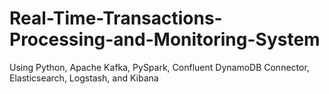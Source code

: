 # Real-Time-Transactions-Processing-and-Monitoring-System 
Using Python, Apache Kafka, PySpark, Confluent DynamoDB Connector, Elasticsearch, Logstash, and Kibana
